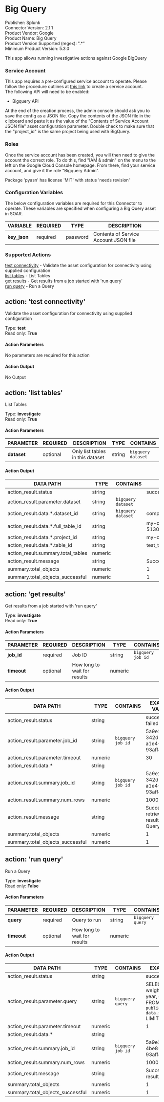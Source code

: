 [comment]: # "Auto-generated SOAR connector documentation"
# Big Query

Publisher: Splunk  
Connector Version: 2.1.1  
Product Vendor: Google  
Product Name: Big Query  
Product Version Supported (regex): ".\*"  
Minimum Product Version: 5.3.0  

This app allows running investigative actions against Google BigQuery

[comment]: # "    File: README.md"
[comment]: # "    Copyright (c) 2018-2022 Splunk Inc."
[comment]: # ""
[comment]: # "Licensed under the Apache License, Version 2.0 (the 'License');"
[comment]: # "you may not use this file except in compliance with the License."
[comment]: # "You may obtain a copy of the License at"
[comment]: # ""
[comment]: # "    http://www.apache.org/licenses/LICENSE-2.0"
[comment]: # ""
[comment]: # "Unless required by applicable law or agreed to in writing, software distributed under"
[comment]: # "the License is distributed on an 'AS IS' BASIS, WITHOUT WARRANTIES OR CONDITIONS OF ANY KIND,"
[comment]: # "either express or implied. See the License for the specific language governing permissions"
[comment]: # "and limitations under the License."
[comment]: # ""
### Service Account

This app requires a pre-configured service account to operate. Please follow the procedure outlines
at [this link](https://support.google.com/a/answer/7378726?hl=en) to create a service account.  
The following API will need to be enabled:

-   Bigquery API

At the end of the creation process, the admin console should ask you to save the config as a JSON
file. Copy the contents of the JSON file in the clipboard and paste it as the value of the "Contents
of Service Account JSON file" asset configuration parameter. Double check to make sure that the
"project_id" is the same project being used with BigQuery.

### Roles

Once the service account has been created, you will then need to give the account the correct role.
To do this, find "IAM & admin" on the menu to the left on the Google Cloud Console homepage. From
there, find your service account, and give it the role "Bigquery Admin".

Package 'pyasn' has license 'MIT' with status 'needs revision'


### Configuration Variables
The below configuration variables are required for this Connector to operate.  These variables are specified when configuring a Big Query asset in SOAR.

VARIABLE | REQUIRED | TYPE | DESCRIPTION
-------- | -------- | ---- | -----------
**key_json** |  required  | password | Contents of Service Account JSON file

### Supported Actions  
[test connectivity](#action-test-connectivity) - Validate the asset configuration for connectivity using supplied configuration  
[list tables](#action-list-tables) - List Tables  
[get results](#action-get-results) - Get results from a job started with 'run query'  
[run query](#action-run-query) - Run a Query  

## action: 'test connectivity'
Validate the asset configuration for connectivity using supplied configuration

Type: **test**  
Read only: **True**

#### Action Parameters
No parameters are required for this action

#### Action Output
No Output  

## action: 'list tables'
List Tables

Type: **investigate**  
Read only: **True**

#### Action Parameters
PARAMETER | REQUIRED | DESCRIPTION | TYPE | CONTAINS
--------- | -------- | ----------- | ---- | --------
**dataset** |  optional  | Only list tables in this dataset | string |  `bigquery dataset` 

#### Action Output
DATA PATH | TYPE | CONTAINS | EXAMPLE VALUES
--------- | ---- | -------- | --------------
action_result.status | string |  |   success  failed 
action_result.parameter.dataset | string |  `bigquery dataset`  |  
action_result.data.\*.dataset_id | string |  `bigquery dataset`  |   company_dataset 
action_result.data.\*.full_table_id | string |  |   my-company-project-513002:company_dataset.test_table_1 
action_result.data.\*.project_id | string |  |   my-company-project-513002 
action_result.data.\*.table_id | string |  |   test_table_1 
action_result.summary.total_tables | numeric |  |  
action_result.message | string |  |   Successfully listed tables 
summary.total_objects | numeric |  |   1 
summary.total_objects_successful | numeric |  |   1   

## action: 'get results'
Get results from a job started with 'run query'

Type: **investigate**  
Read only: **True**

#### Action Parameters
PARAMETER | REQUIRED | DESCRIPTION | TYPE | CONTAINS
--------- | -------- | ----------- | ---- | --------
**job_id** |  required  | Job ID | string |  `bigquery job id` 
**timeout** |  optional  | How long to wait for results | numeric | 

#### Action Output
DATA PATH | TYPE | CONTAINS | EXAMPLE VALUES
--------- | ---- | -------- | --------------
action_result.status | string |  |   success  failed 
action_result.parameter.job_id | string |  `bigquery job id`  |   5a9e1de5-342d-4be8-a1e4-93aff49174ff 
action_result.parameter.timeout | numeric |  |   30 
action_result.data.\* | string |  |  
action_result.summary.job_id | string |  `bigquery job id`  |   5a9e1de5-342d-4be8-a1e4-93aff49174ff 
action_result.summary.num_rows | numeric |  |   1000 
action_result.message | string |  |   Successfully retrieved results from Query 
summary.total_objects | numeric |  |   1 
summary.total_objects_successful | numeric |  |   1   

## action: 'run query'
Run a Query

Type: **investigate**  
Read only: **False**

#### Action Parameters
PARAMETER | REQUIRED | DESCRIPTION | TYPE | CONTAINS
--------- | -------- | ----------- | ---- | --------
**query** |  required  | Query to run | string |  `bigquery query` 
**timeout** |  optional  | How long to wait for results | numeric | 

#### Action Output
DATA PATH | TYPE | CONTAINS | EXAMPLE VALUES
--------- | ---- | -------- | --------------
action_result.status | string |  |   success  failed 
action_result.parameter.query | string |  `bigquery query`  |   SELECT  weight_pounds, state, year, gestation_weeks FROM  `bigquery-public-data.samples.natality` LIMIT 1000; 
action_result.parameter.timeout | numeric |  |   1 
action_result.data.\* | string |  |  
action_result.summary.job_id | string |  `bigquery job id`  |   5a9e1de5-342d-4be8-a1e4-93aff49174ff 
action_result.summary.num_rows | numeric |  |   1000 
action_result.message | string |  |   Successfully retrieved results from Query 
summary.total_objects | numeric |  |   1 
summary.total_objects_successful | numeric |  |   1 